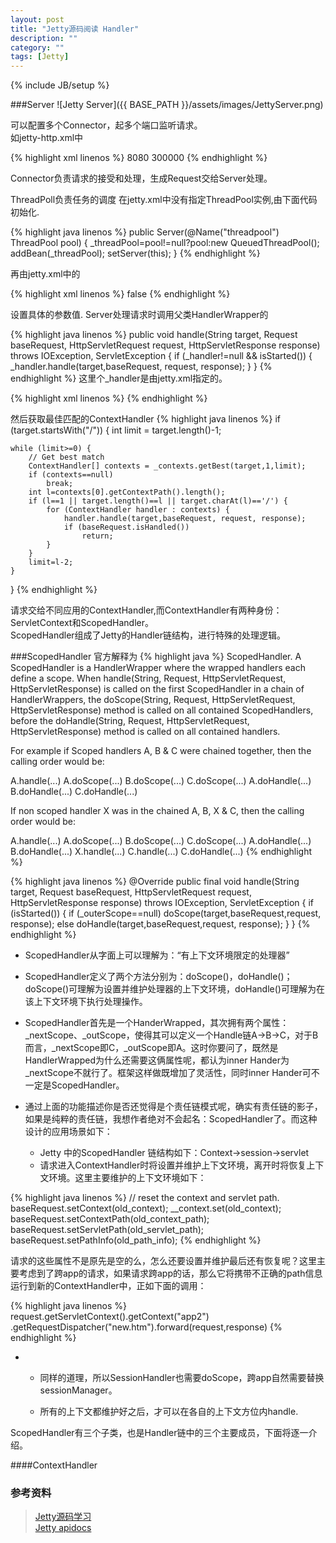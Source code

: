 ```yaml
---
layout: post
title: "Jetty源码阅读 Handler"
description: ""
category: ""
tags: [Jetty]
---
```

{% include JB/setup %}

###Server
![Jetty Server]({{ BASE_PATH }}/assets/images/JettyServer.png)

可以配置多个Connector，起多个端口监听请求。  
如jetty-http.xml中

{% highlight xml linenos %}
<Call name="addConnector">
  <Arg>
    <New class="org.eclipse.jetty.server.ServerConnector">
      <Arg name="server"><Ref refid="Server" /></Arg>
      <Arg name="factories">
        <Array type="org.eclipse.jetty.server.ConnectionFactory">
          <Item>
            <New class="org.eclipse.jetty.server.HttpConnectionFactory">
              <Arg name="config"><Ref refid="httpConfig" /></Arg>
            </New>
          </Item>
        </Array>
      </Arg>
      <Set name="host"></Set>
      <Set name="port">8080</Set>
      <Set name="idleTimeout">300000</Set>
    </New>
  </Arg>
</Call>
{% endhighlight %}

Connector负责请求的接受和处理，生成Request交给Server处理。

ThreadPoll负责任务的调度
在jetty.xml中没有指定ThreadPool实例,由下面代码初始化.

{% highlight java linenos %}
public Server(@Name("threadpool") ThreadPool pool) {
    _threadPool=pool!=null?pool:new QueuedThreadPool();
    addBean(_threadPool);
    setServer(this);
}
{% endhighlight %}

再由jetty.xml中的

{% highlight xml linenos %}
<Get name="ThreadPool">
  <Set name="minThreads" type="int"><Property name="threads.min" default="10"/></Set>
  <Set name="maxThreads" type="int"><Property name="threads.max" default="200"/></Set>
  <Set name="idleTimeout" type="int"><Property name="threads.timeout" default="60000"/></Set>
  <Set name="detailedDump">false</Set>
</Get>
{% endhighlight %}

设置具体的参数值.
Server处理请求时调用父类HandlerWrapper的

{% highlight java linenos %}
public void handle(String target, Request baseRequest, HttpServletRequest request, 
        HttpServletResponse response) throws IOException, ServletException {
    if (_handler!=null && isStarted()) {
        _handler.handle(target,baseRequest, request, response);
    }
}
{% endhighlight %}
这里个_handler是由jetty.xml指定的。

{% highlight xml linenos %}
<Set name="handler">
  <New id="Handlers" class="org.eclipse.jetty.server.handler.HandlerCollection">
    <Set name="handlers">
     <Array type="org.eclipse.jetty.server.Handler">
       <Item>
         <New id="Contexts" class="org.eclipse.jetty.server.handler.ContextHandlerCollection"/>
       </Item>
       <Item>
         <New id="DefaultHandler" class="org.eclipse.jetty.server.handler.DefaultHandler"/>
       </Item>
     </Array>
    </Set>
  </New>
</Set>
{% endhighlight %}

然后获取最佳匹配的ContextHandler
{% highlight java linenos %}
if (target.startsWith("/")) {
    int limit = target.length()-1;
    
    while (limit>=0) {
        // Get best match
        ContextHandler[] contexts = _contexts.getBest(target,1,limit);
        if (contexts==null)
            break;
        int l=contexts[0].getContextPath().length();
        if (l==1 || target.length()==l || target.charAt(l)=='/') {
            for (ContextHandler handler : contexts) {
                handler.handle(target,baseRequest, request, response);
                if (baseRequest.isHandled())
                    return;
            }
        }
        limit=l-2;
    }
}
{% endhighlight %}

请求交给不同应用的ContextHandler,而ContextHandler有两种身份：ServletContext和ScopedHandler。    
ScopedHandler组成了Jetty的Handler链结构，进行特殊的处理逻辑。    

###ScopedHandler
官方解释为
{% highlight java %}
ScopedHandler. A ScopedHandler is a HandlerWrapper where the wrapped handlers each define a scope.
When handle(String, Request, HttpServletRequest, HttpServletResponse) is called on the first ScopedHandler in a chain of HandlerWrappers, the doScope(String, Request, HttpServletRequest, HttpServletResponse) method is called on all contained ScopedHandlers, before the doHandle(String, Request, HttpServletRequest, HttpServletResponse) method is called on all contained handlers.

For example if Scoped handlers A, B & C were chained together, then the calling order would be:

 A.handle(...)
   A.doScope(...)
     B.doScope(...)
       C.doScope(...)
         A.doHandle(...)
           B.doHandle(...)
              C.doHandle(...)
 
If non scoped handler X was in the chained A, B, X & C, then the calling order would be:

 A.handle(...)
   A.doScope(...)
     B.doScope(...)
       C.doScope(...)
         A.doHandle(...)
           B.doHandle(...)
             X.handle(...)
               C.handle(...)
                 C.doHandle(...)
{% endhighlight %}

{% highlight java linenos %}
@Override
public final void handle(String target, Request baseRequest, HttpServletRequest request, 
        HttpServletResponse response) throws IOException, ServletException {
    if (isStarted()) {
        if (_outerScope==null)
            doScope(target,baseRequest,request, response);
        else
            doHandle(target,baseRequest,request, response);
    }
}
{% endhighlight %}

+ ScopedHandler从字面上可以理解为：“有上下文环境限定的处理器”
    
+ ScopedHandler定义了两个方法分别为：doScope()，doHandle()；doScope()可理解为设置并维护处理器的上下文环境，doHandle()可理解为在该上下文环境下执行处理操作。
    
+ ScopedHandler首先是一个HanderWrapped，其次拥有两个属性：_nextScope、_outScope，使得其可以定义一个Handle链A->B->C，对于B而言，_nextScope即C，_outScope即A。这时你要问了，既然是HandlerWrapped为什么还需要这俩属性呢，都认为inner Hander为_nextScope不就行了。框架这样做既增加了灵活性，同时inner Hander可不一定是ScopedHandler。
    
+ 通过上面的功能描述你是否还觉得是个责任链模式呢，确实有责任链的影子，如果是纯粹的责任链，我想作者绝对不会起名：ScopedHandler了。而这种设计的应用场景如下：
        

    + Jetty 中的ScopedHandler 链结构如下：Context->session->servlet
    + 请求进入ContextHandler时将设置并维护上下文环境，离开时将恢复上下文环境。这里主要维护的上下文环境如下：

{% highlight java linenos %}
    // reset the context and servlet path.
    baseRequest.setContext(old_context);
    __context.set(old_context);
    baseRequest.setContextPath(old_context_path);
    baseRequest.setServletPath(old_servlet_path);
    baseRequest.setPathInfo(old_path_info);
{% endhighlight %}

请求的这些属性不是原先是空的么，怎么还要设置并维护最后还有恢复呢？这里主要考虑到了跨app的请求，如果请求跨app的话，那么它将携带不正确的path信息运行到新的ContextHandler中，正如下面的调用：

{% highlight java linenos %}
    request.getServletContext().getContext("app2")
        .getRequestDispatcher("new.htm").forward(request,response)
{% endhighlight %}

+ &nbsp;
    
    + 同样的道理，所以SessionHandler也需要doScope，跨app自然需要替换sessionManager。

    + 所有的上下文都维护好之后，才可以在各自的上下文方位内handle.

ScopedHandler有三个子类，也是Handler链中的三个主要成员，下面将逐一介绍。

####ContextHandler

### 参考资料
>   [Jetty源码学习](http://my.oschina.net/tryUcatchUfinallyU/blog/112972)    
>   [Jetty apidocs](http://download.eclipse.org/jetty/stable-9/apidocs/)
